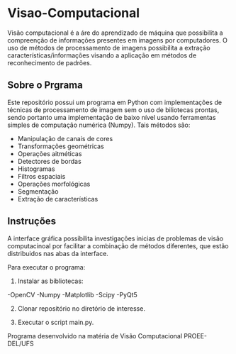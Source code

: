 # Visao-Computacional

Visão computacional é a áre do aprendizado de máquina que possibilita a compreenção de informações presentes em imagens por computadores. O uso de métodos de processamento de imagens possibilita a extração características/informações visando a aplicação em métodos de reconhecimento de padrões.

## Sobre o Prgrama
Este repositório possui um programa em Python com implementações de técnicas de processamento de imagem sem o uso de biliotecas prontas, sendo portanto uma implementação de baixo nível usando ferramentas simples de computação numérica (Numpy). Tais métodos são:

 - Manipulação de canais de cores
 - Transformações geométricas
 - Operações aitméticas
 - Detectores de bordas
 - Histogramas
 - Filtros espaciais
 - Operações morfológicas
 - Segmentação
 - Extração de características

## Instruções

A interface gráfica possibilita investigações inicias de problemas de visão computacinoal por facilitar a combinação de métodos diferentes, que estão distribuidos nas abas da interface. 

Para executar o programa:

   1. Instalar as bibliotecas:
   
 -OpenCV
 -Numpy
 -Matplotlib
 -Scipy
 -PyQt5
    
   2. Clonar repositório no diretório de interesse.
   
   3. Executar o script main.py.

Programa desenvolvido na matéria de Visão Computacional PROEE-DEL/UFS
